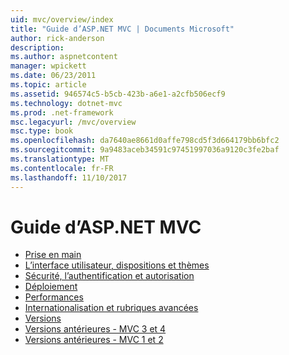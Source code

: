 ```yaml
---
uid: mvc/overview/index
title: "Guide d’ASP.NET MVC | Documents Microsoft"
author: rick-anderson
description: 
ms.author: aspnetcontent
manager: wpickett
ms.date: 06/23/2011
ms.topic: article
ms.assetid: 946574c5-b5cb-423b-a6e1-a2cfb506ecf9
ms.technology: dotnet-mvc
ms.prod: .net-framework
msc.legacyurl: /mvc/overview
msc.type: book
ms.openlocfilehash: da7640ae8661d0affe798cd5f3d664179bb6bfc2
ms.sourcegitcommit: 9a9483aceb34591c97451997036a9120c3fe2baf
ms.translationtype: MT
ms.contentlocale: fr-FR
ms.lasthandoff: 11/10/2017
---
```

<a name="aspnet-mvc-guidance"></a>Guide d’ASP.NET MVC
====================
- [Prise en main](getting-started/index.md)
- [L’interface utilisateur, dispositions et thèmes](views/index.md)
- [Sécurité, l’authentification et autorisation](security/index.md)
- [Déploiement](deployment/index.md)
- [Performances](performance/index.md)
- [Internationalisation et rubriques avancées](advanced/index.md)
- [Versions](releases/index.md)
- [Versions antérieures - MVC 3 et 4](older-versions/index.md)
- [Versions antérieures - MVC 1 et 2](older-versions-1/index.md)
